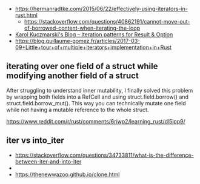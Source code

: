 - https://hermanradtke.com/2015/06/22/effectively-using-iterators-in-rust.html
  - https://stackoverflow.com/questions/40862191/cannot-move-out-of-borrowed-content-when-iterating-the-loop
- [Karol Kuczmarski's Blog – Iteration patterns for Result & Option](http://xion.io/post/code/rust-iter-patterns.html)
- https://blog.guillaume-gomez.fr/articles/2017-03-09+Little+tour+of+multiple+iterators+implementation+in+Rust

## iterating over one field of a struct while modifying another field of a struct
After struggling to understand inner mutability, I finally solved this problem by wrapping both fields into a RefCell and using struct.field.borrow() and struct.field.borrow_mut(). This way you can technically mutate one field while not having a mutable reference to the whole struct.

https://www.reddit.com/r/rust/comments/6riwp2/learning_rust/dl5ipp9/

## iter vs into_iter

- https://stackoverflow.com/questions/34733811/what-is-the-difference-between-iter-and-into-iter
-
- https://thenewwazoo.github.io/clone.html
